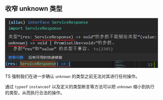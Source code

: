 ## 收窄 unknown 类型

![image-20220706111646674](./imgs/image-20220706111646674.png)

TS 强制我们在进一步确认 `unknown` 的类型之前无法对其进行任何操作。

通过 `typeof` `instanceof` 以及定义的类型断言等方法可以把 `unknown` 缩小到执行的类型，从而执行合法的操作。
